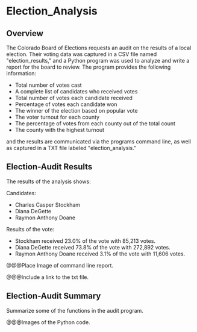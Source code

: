 # Election_Analysis

## Overview
The Colorado Board of Elections requests an audit on the results of a local election. Their voting data was captured in a CSV file named "election_results," and a Python program was used to analyze and write a report for the board to review. The program provides the following information:

* Total number of votes cast
* A complete list of candidates who received votes
* Total number of votes each candidate received
* Percentage of votes each candidate won
* The winner of the election based on popular vote
* The voter turnout for each county
* The percentage of votes from each county out of the total count
* The county with the highest turnout

and the results are communicated via the programs command line, as well as captured in a TXT file labeled "election_analysis."


## Election-Audit Results

The results of the analysis shows:

Candidates:
* Charles Casper Stockham
* Diana DeGette
* Raymon Anthony Doane

Results of the vote:
* Stockham received 23.0% of the vote with 85,213 votes.
* Diana DeGette received 73.8% of the vote with 272,892 votes.
* Raymon Anthony Doane received 3.1% of the vote with 11,606 votes.


@@@Place Image of command line report.

@@@Include a link to the txt file.

## Election-Audit Summary

Summarize some of the functions in the audit program.

@@@Images of the Python code.
